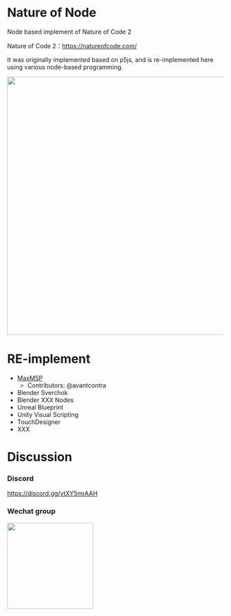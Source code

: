 # Nature of Node
Node based implement of Nature of Code 2

Nature of Code 2：https://natureofcode.com/ 

It was originally implemented based on p5js, and is re-implemented here using various node-based programming.

<img src="https://github.com/code-2-art/natureofnode/assets/659937/b657bcab-b143-43e8-8655-00bcafeff386" width="600"/>

# RE-implement
- [MaxMSP](./maxmsp)
  - Contributors: @avantcontra
- Blender Sverchok
- Blender XXX Nodes
- Unreal Blueprint
- Unity Visual Scripting
- TouchDesigner
- XXX

# Discussion
### Discord
https://discord.gg/ytXY5mrAAH

### Wechat group
<img src="https://github.com/code-2-art/natureofnode/assets/659937/a48f661b-86e2-4b4b-a2ef-5af72838b188" width="200"/>
